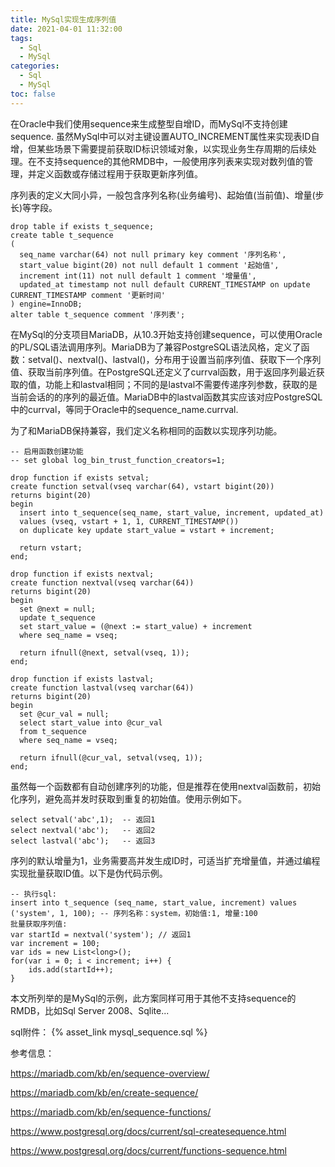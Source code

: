 ```yaml
---
title: MySql实现生成序列值
date: 2021-04-01 11:32:00
tags:  
  - Sql
  - MySql 
categories:
  - Sql
  - MySql
toc: false
---
```

在Oracle中我们使用sequence来生成整型自增ID，而MySql不支持创建sequence. 虽然MySql中可以对主键设置AUTO_INCREMENT属性来实现表ID自增，但某些场景下需要提前获取ID标识领域对象，以实现业务生存周期的后续处理。在不支持sequence的其他RMDB中，一般使用序列表来实现对数列值的管理，并定义函数或存储过程用于获取更新序列值。

序列表的定义大同小异，一般包含序列名称(业务编号)、起始值(当前值)、增量(步长)等字段。

```mysql
drop table if exists t_sequence;
create table t_sequence
(
  seq_name varchar(64) not null primary key comment '序列名称',
  start_value bigint(20) not null default 1 comment '起始值',
  increment int(11) not null default 1 comment '增量值',
  updated_at timestamp not null default CURRENT_TIMESTAMP on update CURRENT_TIMESTAMP comment '更新时间'
) engine=InnoDB;
alter table t_sequence comment '序列表';
```

在MySql的分支项目MariaDB，从10.3开始支持创建sequence，可以使用Oracle的PL/SQL语法调用序列。MariaDB为了兼容PostgreSQL语法风格，定义了函数：setval()、nextval()、lastval()，分布用于设置当前序列值、获取下一个序列值、获取当前序列值。在PostgreSQL还定义了currval函数，用于返回序列最近获取的值，功能上和lastval相同；不同的是lastval不需要传递序列参数，获取的是当前会话的的序列的最近值。MariaDB中的lastval函数其实应该对应PostgreSQL中的currval，等同于Oracle中的sequence_name.currval.

为了和MariaDB保持兼容，我们定义名称相同的函数以实现序列功能。

```mysql
-- 启用函数创建功能
-- set global log_bin_trust_function_creators=1;

drop function if exists setval;
create function setval(vseq varchar(64), vstart bigint(20))
returns bigint(20)
begin
  insert into t_sequence(seq_name, start_value, increment, updated_at)
  values (vseq, vstart + 1, 1, CURRENT_TIMESTAMP())
  on duplicate key update start_value = vstart + increment;
  
  return vstart;
end;

drop function if exists nextval;
create function nextval(vseq varchar(64))
returns bigint(20)
begin
  set @next = null;
  update t_sequence
  set start_value = (@next := start_value) + increment
  where seq_name = vseq;
  
  return ifnull(@next, setval(vseq, 1));
end;

drop function if exists lastval;
create function lastval(vseq varchar(64))
returns bigint(20)
begin
  set @cur_val = null;
  select start_value into @cur_val 
  from t_sequence
  where seq_name = vseq;
  
  return ifnull(@cur_val, setval(vseq, 1));
end;
```

虽然每一个函数都有自动创建序列的功能，但是推荐在使用nextval函数前，初始化序列，避免高并发时获取到重复的初始值。使用示例如下。

```mysql
select setval('abc',1);  -- 返回1
select nextval('abc');   -- 返回2
select lastval('abc');   -- 返回3
```

序列的默认增量为1，业务需要高并发生成ID时，可适当扩充增量值，并通过编程实现批量获取ID值。以下是伪代码示例。

```
-- 执行sql:
insert into t_sequence (seq_name, start_value, increment) values ('system', 1, 100); -- 序列名称：system，初始值:1, 增量:100
批量获取序列值:
var startId = nextval('system'); // 返回1
var increment = 100;
var ids = new List<long>();
for(var i = 0; i < increment; i++) {
	ids.add(startId++);
}
```

本文所列举的是MySql的示例，此方案同样可用于其他不支持sequence的RMDB，比如Sql Server 2008、Sqlite...  

sql附件： {% asset_link mysql_sequence.sql %}

参考信息：

https://mariadb.com/kb/en/sequence-overview/

https://mariadb.com/kb/en/create-sequence/

https://mariadb.com/kb/en/sequence-functions/

https://www.postgresql.org/docs/current/sql-createsequence.html

https://www.postgresql.org/docs/current/functions-sequence.html